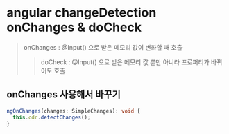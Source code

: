 # angular changeDetection onChanges & doCheck

> onChanges : @Input() 으로 받은 메모리 값이 변화할 때 호출
>
> > doCheck : @Input() 으로 받은 메모리 값 뿐만 아니라 프로퍼티가 바뀌어도 호출

## onChanges 사용해서 바꾸기

```ts
ngOnChanges(changes: SimpleChanges): void {
  this.cdr.detectChanges();
}
```
